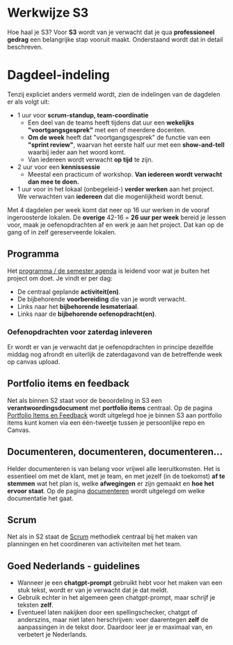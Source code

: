 # Werkwijze S3
Hoe haal je S3? Voor **S3** wordt van je verwacht dat je qua **professioneel gedrag** een belangrijke stap vooruit maakt. Onderstaand wordt dat in detail beschreven.

# Dagdeel-indeling
Tenzij expliciet anders vermeld wordt, zien de indelingen van de dagdelen er als volgt uit:
- 1 uur voor **scrum-standup, team-coordinatie**
  - Een deel van de teams heeft tijdens dat uur een **wekelijks "voortgangsgesprek"** met een of meerdere docenten. 
  - **Om de week** heeft dat "voortgangsgesprek" de functie van een **"sprint review"**, waarvan het eerste half uur met een **show-and-tell** waarbij ieder aan het woord komt.
  - Van iedereen wordt verwacht **op tijd** te zijn.
- 2 uur voor een **kennissessie**
  - Meestal een practicum of workshop. **Van iedereen wordt verwacht dan mee te doen.**
- 1 uur voor in het lokaal (onbegeleid-) **verder werken** aan het project.  
We verwachten van **iedereen** dat die mogenlijkheid wordt benut.

Met 4 dagdelen per week komt dat neer op 16 uur werken in de vooraf ingeroosterde lokalen. De **overige** 42-16 = **26 uur per week** bereid je lessen voor, maak je oefenopdrachten af en werk je aan het project. Dat kan op de gang of in zelf gereserveerde lokalen.

## Programma
Het [programma / de semester agenda](../programma/README.md) is leidend voor wat je buiten het project om doet.
Je vindt er per dag:
- De centraal geplande **activiteit(en)**.
- De bijbehorende **voorbereiding** die van je wordt verwacht.
- Links naar het **bijbehorende lesmateriaal**.
- Links naar de **bijbehorende oefenopdracht(en)**.

### Oefenopdrachten voor zaterdag inleveren
Er wordt er van je verwacht dat je oefenopdrachten in principe dezelfde middag nog afrondt en uiterlijk de zaterdagavond van de betreffende week op canvas upload.

## Portfolio items en feedback
Net als binnen S2 staat voor de beoordeling in S3 een **verantwoordingsdocument** met **portfolio items** centraal. Op de pagina [Portfolio Items en Feedback](./portfolio_items_en_feedback.md) wordt uitgelegd hoe je binnen S3 aan portfolio items kunt komen via een één-tweetje tussen je persoonlijke repo en Canvas.

## Documenteren, documenteren, documenteren...
Helder documenteren is van belang voor vrijwel alle leeruitkomsten. Het is essentieel om met de klant, met je team, en met jezelf (in de toekomst) **af te stemmen** wat het plan is, welke **afwegingen** er zijn gemaakt en **hoe het ervoor staat**.
Op de pagina [documenteren](./documenteren.md) wordt uitgelegd om welke documentatie het gaat.

## Scrum
Net als in S2 staat de [Scrum](../TeunHelp.md) methodiek centraal bij het maken van planningen en het coordineren van activiteiten met het team.

## Goed Nederlands - guidelines
- Wanneer je een **chatgpt-prompt** gebruikt hebt voor het maken van een stuk tekst, wordt er van je verwacht dat je dat meldt.
- Gebruik echter in het algemeen geen chatgpt-prompt, maar schrijf je teksten **zelf**.
- Eventueel laten nakijken door een spellingschecker, chatgpt of anderszins, maar niet laten herschrijven: voer daarentegen **zelf** de aanpassingen in de tekst door. Daardoor leer je er maximaal van, en verbetert je Nederlands.
